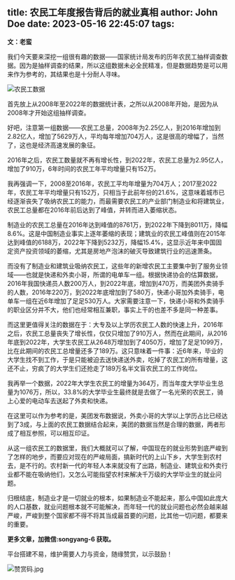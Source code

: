 title: 农民工年度报告背后的就业真相
author: John Doe
date: 2023-05-16 22:45:07
tags:
---
**文：老蛮**

我们今天要来深挖一组很有趣的数据——国家统计局发布的历年农民工抽样调查数据。<!--more-->因为是抽样调查的结果，所以这组数据未必全民精准，但是数据趋势是可以用来作为参考的，其结果也是十分耐人寻味。

![农民工数据](/images/20230516001.png)

首先放上从2008年至2022年的数据统计表，之所以从2008年开始，是因为从2008年才开始这组抽样调查。

好吧，注意第一组数据——农民工总量，2008年为2.25亿人，到2016年增加到2.82亿人，增加了5629万人，平均每年增加704万人，这是很高的增幅了，当然了，这也是经济高速发展的象征。

2016年之后，农民工数量就不再有增长性，到2022年，农民工总量为2.95亿人，增加了910万，6年时间的农民工年平均增量只有152万。

我再强调一下，2008至2016年，农民工平均年增量为704万人；2017至2022年，农民工年平均增量只有152万，只相当于此前年份的21.6%，这意味着城市已经逐渐丧失了吸纳农民工的能力，而最需要农民工的产业部门制造业和将建筑业，农民工总量都在2016年前后达到了峰值，并转而进入萎缩状态。

制造业的农民工总量在2016年达到峰值的8761万，到2022年下降到8011万，降幅8.6%。这是中国制造业事实上逐年萎缩的表现；建筑业的农民工峰值则在2015年达到峰值的6188万，2022年下降到5232万，降幅15.4%，这显示近年来中国固定资产投资领域的萎缩，尤其是房地产泡沫的破灭导致建筑行业的迅速萧条。

而没有了制造业和建筑业吸纳农民工，这些年的新增农民工主要集中到了服务业领域——也就是快递和外卖小哥，所谓的电单车一组。根据快递协会的估算数据，2016年我国快递员人数200万人，到2022年底，增加到470万，而美团外卖骑手的人数，2016年220万，到2022年底增加到了580万，快递小哥加外卖骑手，电单车一组在近6年增加了足足530万人。大家需要注意一下，快递小哥和外卖骑手的职业区分并不大，他们也经常相互兼职，事实上干的也差不多是同一种差事。

而这里更值得关注的数据在于：大专及以上学历农民工人数的快速上升，2016年之后，农民工总量丧失了增长性，仅仅只增加了910万人，然而在此期间，从2016年底到2022年，大学生农民工从2648万增加到了4050万，增加了足足1099万，比在此期间的农民工总增量还多了189万。这只意味着一件事：近6年来，毕业的大学生找不到工作，于是只能被迫去送快递送外卖，吃掉了农民工的所有增量，这还不止，穷疯了的大学生们还抢走了189万名半文盲农民工的工作岗位。

我再举一个数据，2022年大学生农民工的增量为364万，而当年度大学毕业生总量为1076万，所以，33.8%的大学毕业生最终就是去做了一名光荣的农民工，骑上心爱的电动车去送起了外卖和快递。

在这里可以作为参考的是，美团发布数据说，外卖小哥的大学以上学历占比已经达到了3成，与上面的农民工数据结合起来，美团的数据当然是合理的数据，两者形成了相互参照，可以相互印证。

从这一组农民工的数据里，我们大概就可以了解，中国现在的就业形势到底严峻到了怎样的地步，而要应对现在的严峻局面，搞新时代的上山下乡，大学生到农村去，是不行的。农村新一代的年轻人本来就没有了出路，制造业、建筑业和外卖行业都不能在吸纳他们，又怎么可能指望农村来解决千万级的大学毕业生的就业问题。

归根结底，制造业才是一切就业的根本，如果制造业不能起来，那么中国如此庞大的人口基数，就业问题根本就不可能解决，而年轻一代的就业问题也必然会越来越严峻，严峻到整个国家都不得不将其当成最首要的问题，比其他一切问题，都要来的重要。

**更多文章，加微信:songyang-6 获取。**

平台搭建不易，维护需要人力与资金，随缘赞赏，以示鼓励！

![赞赏码.jpg](/images/zanshang.jpg)